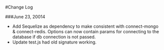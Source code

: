 #Change Log

###June 23, 20014
- Add Sequelize as dependency to make consistent with connect-mongo & connect-redis. Options can now contain params
  for connecting to the database if db connection is not passed.
- Update test.js had old signature working.
